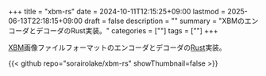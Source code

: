 +++
title = "xbm-rs"
date = 2024-10-11T12:15:25+09:00
lastmod = 2025-06-13T22:18:15+09:00
draft = false
description = ""
summary = "XBMのエンコーダとデコーダのRust実装。"
categories = [""]
tags = [""]
+++

[XBM](https://ja.wikipedia.org/wiki/XBM)画像ファイルフォーマットのエンコーダとデコーダの[Rust](https://www.rust-lang.org/)実装。

{{< github repo="sorairolake/xbm-rs" showThumbnail=false >}}
